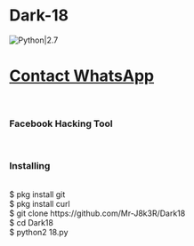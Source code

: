 # Dark-18
![Python|2.7](https://img.shields.io/badge/Python-2.7-blue.svg)
<br><h1><a href="https://wa.me/6282322405139">Contact WhatsApp </a></h1><br><h3> Facebook  Hacking Tool</h3><br>
<h3>Installing</h3><br>
$ pkg install git<br>
$ pkg install curl<br>
$ git clone https://github.com/Mr-J8k3R/Dark18<br>
$ cd Dark18<br>
$ python2 18.py<br>

 
